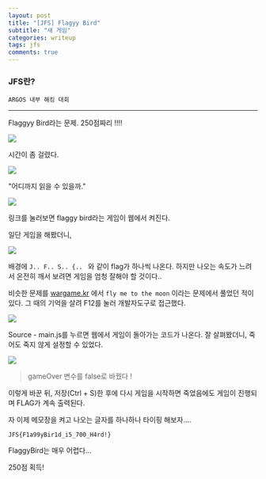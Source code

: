 ```yaml
---
layout: post
title: "[JFS] Flagyy Bird"
subtitle: "새 게임"
categories: writeup
tags: jfs
comments: true
---
```


### JFS란?
	ARGOS 내부 해킹 대회

***

Flaggyy Bird라는 문제. 250점짜리 !!!!

![](https://i.imgur.com/xtrwF1U.png)

시간이 좀 걸렸다.



![](https://i.imgur.com/U2R8NHn.png)

"어디까지 읽을 수 있을까."



![](https://i.imgur.com/OvJymOy.png)

링크를 눌러보면 flaggy bird라는 게임이 웹에서 켜진다.

일단 게임을 해봤더니,



![](https://i.imgur.com/8R8B19f.png)

배경에 `J.. F.. S.. {.. ` 와 같이 flag가 하나씩 나온다. 하지만 나오는 속도가 느려서 온전히 깨서 보려면 게임을 엄청 잘해야 할 것이다..



비슷한 문제를 [wargame.kr](wargame.kr) 에서 `fly me to the moon` 이라는 문제에서 풀었던 적이 있다. 그 때의 기억을 살려 F12를 눌러 개발자도구로 접근했다.



![](https://i.imgur.com/QvabEEP.png)

Source - main.js를 누르면 웹에서 게임이 돌아가는 코드가 나온다. 잘 살펴봤더니, 죽어도 죽지 않게 설정할 수 있었다.



![](https://i.imgur.com/rHsppWM.png)

> gameOver 변수를 false로 바꿨다 !

이렇게 바꾼 뒤, 저장(Ctrl + S)한 후에 다시 게임을 시작하면 죽었음에도 게임이 진행되며 FLAG가 계속 출력된다.



자 이제 메모장을 켜고 나오는 글자를 하나하나 타이핑 해보자....



`JFS{F1a99yBir1d_i5_700_H4rd!}` 

FlaggyBird는 매우 어렵다...

250점 획득!
